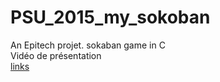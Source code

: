 # PSU_2015_my_sokoban
An Epitech projet. sokaban game in C  
Vidéo de présentation  
[links](https://asciinema.org/a/ezm2dbg694fuago9eg9s0cl79)    

